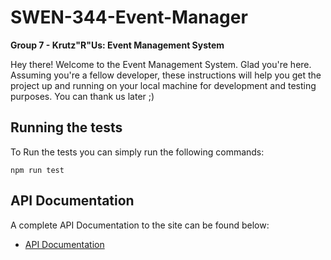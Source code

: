 # SWEN-344-Event-Manager
**Group 7 - Krutz"R"Us: Event Management System**

Hey there! Welcome to the Event Management System. Glad you're here. Assuming you're a fellow developer, these instructions will help you get the project up and running on your local machine for development and testing purposes. You can thank us later ;)

## Running the tests

To Run the tests you can simply run the following commands: 

```npm run test```


## API Documentation

A complete API Documentation to the site can be found below:

* [API Documentation](/APIDocumentation.md) 


